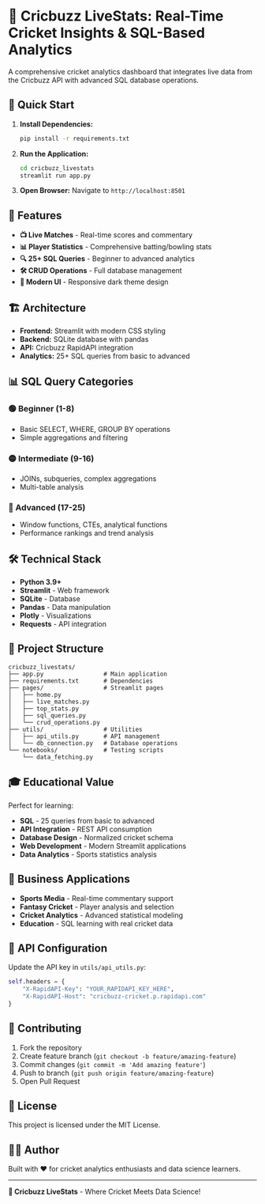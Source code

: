 # 🏏 Cricbuzz LiveStats: Real-Time Cricket Insights & SQL-Based Analytics

A comprehensive cricket analytics dashboard that integrates live data from the Cricbuzz API with advanced SQL database operations.

## 🚀 Quick Start

1. **Install Dependencies:**
   ```bash
   pip install -r requirements.txt
   ```

2. **Run the Application:**
   ```bash
   cd cricbuzz_livestats
   streamlit run app.py
   ```

3. **Open Browser:**
   Navigate to `http://localhost:8501`

## 🎯 Features

- **📺 Live Matches** - Real-time scores and commentary
- **📊 Player Statistics** - Comprehensive batting/bowling stats  
- **🔍 25+ SQL Queries** - Beginner to advanced analytics
- **🛠️ CRUD Operations** - Full database management
- **📱 Modern UI** - Responsive dark theme design

## 🏗️ Architecture

- **Frontend:** Streamlit with modern CSS styling
- **Backend:** SQLite database with pandas
- **API:** Cricbuzz RapidAPI integration
- **Analytics:** 25+ SQL queries from basic to advanced

## 📊 SQL Query Categories

### 🟢 Beginner (1-8)
- Basic SELECT, WHERE, GROUP BY operations
- Simple aggregations and filtering

### 🟡 Intermediate (9-16)  
- JOINs, subqueries, complex aggregations
- Multi-table analysis

### 🔴 Advanced (17-25)
- Window functions, CTEs, analytical functions
- Performance rankings and trend analysis

## 🛠️ Technical Stack

- **Python 3.9+**
- **Streamlit** - Web framework
- **SQLite** - Database
- **Pandas** - Data manipulation
- **Plotly** - Visualizations  
- **Requests** - API integration

## 📁 Project Structure

```
cricbuzz_livestats/
├── app.py                 # Main application
├── requirements.txt       # Dependencies
├── pages/                 # Streamlit pages
│   ├── home.py
│   ├── live_matches.py
│   ├── top_stats.py
│   ├── sql_queries.py
│   └── crud_operations.py
├── utils/                 # Utilities
│   ├── api_utils.py       # API management
│   └── db_connection.py   # Database operations
└── notebooks/             # Testing scripts
    └── data_fetching.py
```

## 🎓 Educational Value

Perfect for learning:
- **SQL** - 25 queries from basic to advanced
- **API Integration** - REST API consumption
- **Database Design** - Normalized cricket schema
- **Web Development** - Modern Streamlit applications
- **Data Analytics** - Sports statistics analysis

## 🏏 Business Applications

- **Sports Media** - Real-time commentary support
- **Fantasy Cricket** - Player analysis and selection
- **Cricket Analytics** - Advanced statistical modeling
- **Education** - SQL learning with real cricket data

## 🔑 API Configuration

Update the API key in `utils/api_utils.py`:
```python
self.headers = {
    "X-RapidAPI-Key": "YOUR_RAPIDAPI_KEY_HERE",
    "X-RapidAPI-Host": "cricbuzz-cricket.p.rapidapi.com"
}
```

## 🤝 Contributing

1. Fork the repository
2. Create feature branch (`git checkout -b feature/amazing-feature`)
3. Commit changes (`git commit -m 'Add amazing feature'`)
4. Push to branch (`git push origin feature/amazing-feature`)
5. Open Pull Request

## 📄 License

This project is licensed under the MIT License.

## 👨‍💻 Author

Built with ❤️ for cricket analytics enthusiasts and data science learners.

---
**🏏 Cricbuzz LiveStats** - Where Cricket Meets Data Science!
